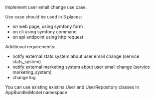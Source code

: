 Implement user email change use case.

Use case should be used in 3 places:
- on web page, using symfony form
- on cli using symfony command
- on api endpoint using http request

Additional requirements:
- notify external stats system about user email change (service stats_system)
- notify external marketing system about user email change (service marketing_system)
- change log

You can use existing existins User and UserRepository classes in AppBundle\Model namespace

